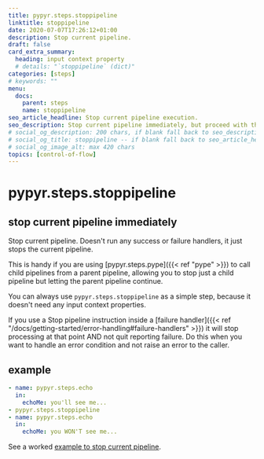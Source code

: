 ```yaml
---
title: pypyr.steps.stoppipeline
linktitle: stoppipeline
date: 2020-07-07T17:26:12+01:00
description: Stop current pipeline.
draft: false
card_extra_summary:
  heading: input context property
  # details: "`stoppipeline` (dict)"
categories: [steps]
# keywords: ""
menu:
  docs:
    parent: steps
    name: stoppipeline
seo_article_headline: Stop current pipeline execution.
seo_description: Stop current pipeline immediately, but proceed with the calling parent pipeline during task-runner execution.
# social_og_description: 200 chars, if blank fall back to seo_description then description
# social_og_title: stoppipeline -- if blank fall back to seo_article_headline > .Title. Max 70 chars
# social_og_image_alt: max 420 chars
topics: [control-of-flow]
---
```

# pypyr.steps.stoppipeline
## stop current pipeline immediately
Stop current pipeline. Doesn't run any success or failure handlers, it
just stops the current pipeline.

This is handy if you are using [pypyr.steps.pype]({{< ref "pype" >}}) to call 
child pipelines from a parent pipeline, allowing you to stop just a child
pipeline but letting the parent pipeline continue.

You can always use `pypyr.steps.stoppipeline` as a simple step, because it 
doesn't need any input context properties.

If you use a Stop pipeline instruction inside a 
[failure handler]({{< ref "/docs/getting-started/error-handling#failure-handlers" >}}) 
it will stop processing at that point AND not quit reporting failure. Do this 
when you want to handle an error condition and not raise an error to the caller.

## example
```yaml
- name: pypyr.steps.echo
  in:
    echoMe: you'll see me...
- pypyr.steps.stoppipeline
- name: pypyr.steps.echo
  in:
    echoMe: you WON'T see me...
```

See a worked [example to stop current pipeline](https://github.com/pypyr/pypyr-example/blob/master/pipelines/stop-pipeline.yaml).